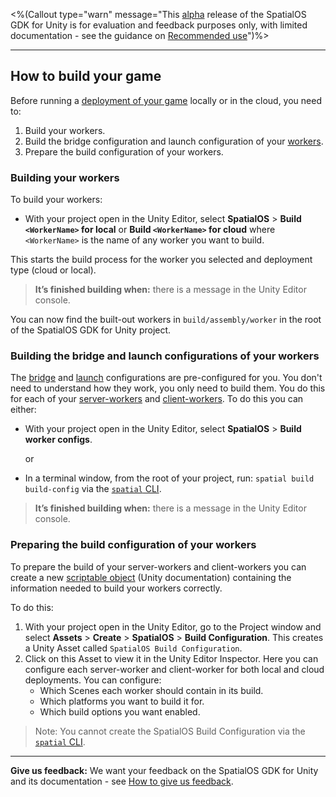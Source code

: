 <%(Callout type="warn" message="This [alpha](https://docs.improbable.io/reference/latest/shared/release-policy#maturity-stages) release of the SpatialOS GDK for Unity is for evaluation and feedback purposes only, with limited documentation - see the guidance on [Recommended use](https://github.com/spatialos/UnityGDK/blob/master/README.md#recommended-use)")%>

---

## How to build your game

Before running a [deployment of your game]({{urlRoot}}/content/deploy) locally or in the cloud, you need to:

1. Build your workers.
2. Build the bridge configuration and launch configuration of your [workers]({{urlRoot}}/content/workers).
3. Prepare the build configuration of your workers.

### Building your workers

To build your workers:

* With your project open in the Unity Editor, select **SpatialOS** > **Build `<WorkerName>` for local** or **Build `<WorkerName>` for cloud** where `<WorkerName>` is the name of any worker you want to build.

This starts the build process for the worker you selected and deployment type (cloud or local).

> **It’s finished building when:** there is a message in the Unity Editor console.

You can now find the built-out workers in `build/assembly/worker` in the root of the SpatialOS GDK for Unity project.

### Building the bridge and launch configurations of your workers

The [bridge](https://docs.improbable.io/reference/latest/shared/worker-configuration/launch-configuration#worker-bridge-configuration) and [launch](https://docs.improbable.io/reference/latest/shared/worker-configuration/launch-configuration#worker-launch-configuration) configurations are pre-configured for you. You don't need to understand how they work, you only need to build them. You do this for each of your [server-workers](https://docs.improbable.io/reference/latest/shared/glossary#server-worker) and [client-workers](https://docs.improbable.io/reference/latest/shared/glossary#client-worker). To do this you can either:

* With your project open in the Unity Editor, select **SpatialOS** > **Build worker configs**.

    or
* In a terminal window, from the root of your project, run: `spatial build build-config` via the [`spatial` CLI](https://docs.improbable.io/reference/latest/shared/glossary#the-spatial-command-line-tool-cli).

> **It’s finished building when:** there is a message in the Unity Editor console.

### Preparing the build configuration of your workers

To prepare the build of your server-workers and client-workers you can create a new [scriptable object](https://docs.unity3d.com/ScriptReference/ScriptableObject.html) (Unity documentation) containing the information needed to build your workers correctly.

To do this:

1. With your project open in the Unity Editor, go to the Project window and select **Assets** > **Create** > **SpatialOS** > **Build Configuration**. This creates a Unity Asset called `SpatialOS Build Configuration`.
2. Click on this Asset to view it in the Unity Editor Inspector. Here you can configure each server-worker and client-worker for both local and cloud deployments. You can configure:
    * Which Scenes each worker should contain in its build.
    * Which platforms you want to build it for.
    * Which build options you want enabled.

> Note: You cannot create the SpatialOS Build Configuration via the [`spatial` CLI](https://docs.improbable.io/reference/latest/shared/glossary#the-spatial-command-line-tool-cli).
>
---
**Give us feedback:** We want your feedback on the SpatialOS GDK for Unity and its documentation - see [How to give us feedback](https://github.com/spatialos/UnityGDK/blob/master/README.md#give-us-feedback).

[//]: # (Document the options UTY-1168)
[//]: # (Document the options UTY-1170)
